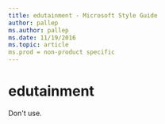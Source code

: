 ```yaml
---
title: edutainment - Microsoft Style Guide
author: pallep
ms.author: pallep
ms.date: 11/19/2016
ms.topic: article
ms.prod = non-product specific
---
```


# edutainment

Don't use. 
